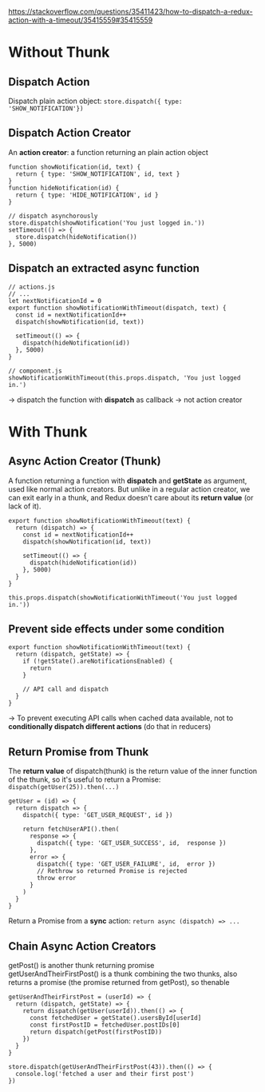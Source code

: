 https://stackoverflow.com/questions/35411423/how-to-dispatch-a-redux-action-with-a-timeout/35415559#35415559

# Without Thunk
## Dispatch Action
Dispatch plain action object: `store.dispatch({ type: 'SHOW_NOTIFICATION'})` 

## Dispatch Action Creator
An **action creator**: a function returning an plain action object
```
function showNotification(id, text) {
  return { type: 'SHOW_NOTIFICATION', id, text }
}
function hideNotification(id) {
  return { type: 'HIDE_NOTIFICATION', id }
}

// dispatch asynchorously
store.dispatch(showNotification('You just logged in.'))
setTimeout(() => {
  store.dispatch(hideNotification())
}, 5000)
```

## Dispatch an extracted async function
```
// actions.js
// ...
let nextNotificationId = 0
export function showNotificationWithTimeout(dispatch, text) {
  const id = nextNotificationId++
  dispatch(showNotification(id, text))

  setTimeout(() => {
    dispatch(hideNotification(id))
  }, 5000)
}

// component.js
showNotificationWithTimeout(this.props.dispatch, 'You just logged in.')
```
-> dispatch the function with **dispatch** as callback -> not action creator

# With Thunk
## Async Action Creator (Thunk)
A function returning a function with **dispatch** and **getState** as argument, used like normal action creators. But unlike in a regular action creator, we can exit early in a thunk, and Redux doesn’t care about its **return value** (or lack of it).  
```
export function showNotificationWithTimeout(text) {
  return (dispatch) => {
    const id = nextNotificationId++
    dispatch(showNotification(id, text))

    setTimeout(() => {
      dispatch(hideNotification(id))
    }, 5000)
  }
}

this.props.dispatch(showNotificationWithTimeout('You just logged in.'))
```

## Prevent side effects under some condition
```
export function showNotificationWithTimeout(text) {
  return (dispatch, getState) => {
    if (!getState().areNotificationsEnabled) {
      return
    }

    // API call and dispatch
  }
}
```
-> To prevent executing API calls when cached data available, not to **conditionally dispatch different actions** (do that in reducers)

## Return Promise from Thunk
The **return value** of dispatch(thunk) is the return value of the inner function of the thunk, so it's useful to return a Promise:  
`dispatch(getUser(25)).then(...)`

```
getUser = (id) => {
  return dispatch => {
    dispatch({ type: 'GET_USER_REQUEST', id })

    return fetchUserAPI().then(
      response => {
        dispatch({ type: 'GET_USER_SUCCESS', id,  response })
      },
      error => {
        dispatch({ type: 'GET_USER_FAILURE', id,  error })
        // Rethrow so returned Promise is rejected
        throw error
      }
    )
  }
}
```

Return a Promise from a **sync** action: `return async (dispatch) => ...`

## Chain Async Action Creators
getPost() is another thunk returning promise  
getUserAndTheirFirstPost() is a thunk combining the two thunks, also returns a promise (the promise returned from getPost), so thenable
```
getUserAndTheirFirstPost = (userId) => {
  return (dispatch, getState) => {
    return dispatch(getUser(userId)).then(() => {
      const fetchedUser = getState().usersById[userId]
      const firstPostID = fetchedUser.postIDs[0]
      return dispatch(getPost(firstPostID))
    })
  }
}

store.dispatch(getUserAndTheirFirstPost(43)).then(() => {
  console.log('fetched a user and their first post')
})
```
